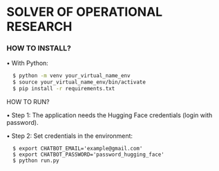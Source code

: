 
# SOLVER OF OPERATIONAL RESEARCH

### HOW TO INSTALL?

  • With Python:
  ```sh
    $ python -m venv your_virtual_name_env
    $ source your_virtual_name_env/bin/activate
    $ pip install -r requirements.txt
  ```
HOW TO RUN?

• Step 1:
The application needs the Hugging Face credentials (login with password).

• Step 2:
Set credentials in the environment:
  ```
    $ export CHATBOT_EMAIL='example@gmail.com'
    $ export CHATBOT_PASSWORD='password_hugging_face'
    $ python run.py  
  ```
